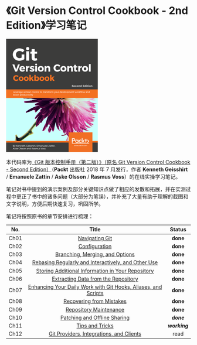 # 《Git Version Control Cookbook - 2nd Edition》学习笔记

![book cover](./assets/cover.png)

本代码库为[《Git 版本控制手册（第二版）》（原名 Git Version Control Cookbook - Second Edition）](https://www.packtpub.com/product/git-version-control-cookbook-second-edition/9781789137545)（**Packt** 出版社 2018 年 7 月发行，作者 **Kenneth Geisshirt** / **Emanuele Zattin** / **Aske Olsson** / **Rasmus Voss**）的在线实操学习笔记。

笔记对书中提到的演示案例及部分关键知识点做了相应的发散和拓展，并在实测过程中更正了书中的诸多问题（大部分为笔误），并补充了大量有助于理解的截图和文字说明，方便后期快速复习，巩固所学。

笔记将按照原书的章节安排进行梳理：

| No.  |                            Title                             |    Status     |
| :--: | :----------------------------------------------------------: | :-----------: |
| Ch01 |                 [Navigating Git](./Ch01.md)                  |   **done**    |
| Ch02 |                  [Configuration](./Ch02.md)                  |   **done**    |
| Ch03 |         [Branching, Merging, and Options](./Ch03.md)         |   **done**    |
| Ch04 | [Rebasing Regularly and Interactively, and Other Use](./Ch04.md) |   **done**    |
| Ch05 | [Storing Additional Information in Your Repository](./Ch05.md) |   **done**    |
| Ch06 |       [Extracting Data from the Repository](./Ch06.md)       |   **done**    |
| Ch07 | [Enhancing Your Daily Work with Git Hooks, Aliases, and Scripts](./Ch07.md) |   **done**    |
| Ch08 |            [Recovering from Mistakes](./Ch08.md)             |   **done**    |
| Ch09 |             [Repository Maintenance](./Ch09.md)              |   **done**    |
| Ch10 |          [Patching and Offline Sharing](./Ch10.md)           |  ***done***   |
| Ch11 |                 [Tips and Tricks](./Ch11.md)                 | ***working*** |
| Ch12 |    [Git Providers, Integrations, and Clients](./Ch12.md)     |     read      |





